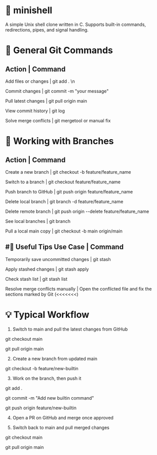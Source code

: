# 🐚 minishell
A simple Unix shell clone written in C.
Supports built-in commands, redirections, pipes, and signal handling.

# 🔄 General Git Commands
Action					|	Command
-----------------------------------------------------------------------
Add files or changes	|	git add . \n

Commit changes			|	git commit -m "your message"

Pull latest changes		|	git pull origin main

View commit history		|	git log

Solve merge conflicts	|	git mergetool or manual fix

# 🌿 Working with Branches
Action					|	Command
-----------------------------------------------------------------------
Create a new branch		|	git checkout -b feature/feature_name

Switch to a branch		|	git checkout feature/feature_name

Push branch to GitHub	|	git push origin feature/feature_name

Delete local branch		|	git branch -d feature/feature_name

Delete remote branch	|	git push origin --delete feature/feature_name

See local branches		|	git branch

Pull a local main copy	|	git checkout -b main origin/main

#🛟 Useful Tips
Use Case								|	Command
------------------------------------------------------------------------
Temporarily save uncommitted changes	|	git stash

Apply stashed changes					|	git stash apply

Check stash list						|	git stash list

Resolve merge conflicts manually		|	Open the conflicted file and fix the sections marked by Git (<<<<<<<)

# 💡 Typical Workflow
1. Switch to main and pull the latest changes from GitHub

git checkout main

git pull origin main

2. Create a new branch from updated main

git checkout -b feature/new-builtin

3. Work on the branch, then push it

git add .

git commit -m "Add new builtin command"

git push origin feature/new-builtin

4. Open a PR on GitHub and merge once approved

5. Switch back to main and pull merged changes

git checkout main

git pull origin main
